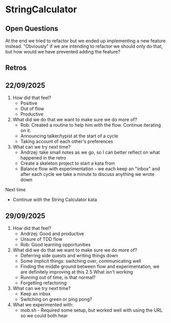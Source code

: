 # StringCalculator

## Open Questions
At the end we tried to refactor but we ended up implementing a new feature instead.
"Obviously" if we are intending to refactor we should only do that, but how would we have prevented adding the feature?

## Retros

## 22/09/2025

1. How did that feel?
    - Positive
    - Out of flow
    - Productive
2. What did we do that we want to make sure we do more of?
    - Rob: Created a routine to help him with the flow. Continue iterating on it.
    - Announcing talker/typist at the start of a cycle
    - Taking account of each other's preferences
3. What can we try next time?
    - Andrzej: take small notes as we go, so I can better reflect on what happened in the retro
    - Create a skeleton project to start a kata from
    - Balance flow with experimentation - we each keep an "inbox" and after each cycle we take a minute to discuss
      anything we wrote down

Next time
- Continue with the String Calculator kata

## 29/09/2025
1. How did that feel?
   - Andrzej: Good and productive
   - Unsure of TDD flow
   - Rob: Good learning opportunities
2. What did we do that we want to make sure we do more of?
   - Deferring side quests and writing things down
   - Some implicit things: switching over, communicating well
   - Finding the middle ground between flow and experimentation, we are definitely improving at this
2.5 What isn't working
   - Running out of time, is that normal?
   - Forgetting refactoring
3. What can we try next time?
   - Keep an inbox
   - Switching on green or ping pong?
4. What we experimented with:
   - mob.sh - Required some setup, but worked well with using the URL so we could both hear